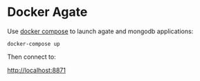 Docker Agate
============

Use [docker compose](https://docs.docker.com/compose/) to launch agate and mongodb applications:

```
docker-compose up
```

Then connect to:

[http://localhost:8871](http://localhost:8871)
